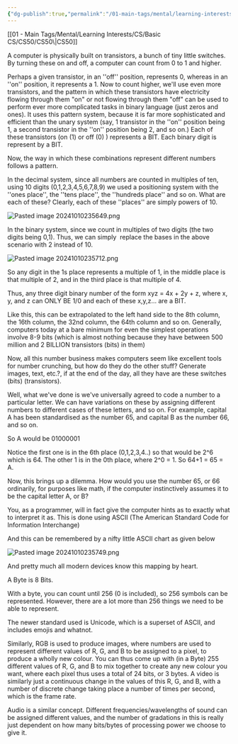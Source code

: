 ```yaml
---
{"dg-publish":true,"permalink":"/01-main-tags/mental/learning-interests/cs/basic-cs/cs-50/cs-50-notes/"}
---
```


<style> .container {font-family: sans-serif; text-align: center;} .button-wrapper button {z-index: 1;height: 40px; width: 100px; margin: 10px;padding: 5px;} .excalidraw .App-menu_top .buttonList { display: flex;} .excalidraw-wrapper { height: 800px; margin: 50px; position: relative;} :root[dir="ltr"] .excalidraw .layer-ui__wrapper .zen-mode-transition.App-menu_bottom--transition-left {transform: none;} </style><script src="https://cdn.jsdelivr.net/npm/react@17/umd/react.production.min.js"></script><script src="https://cdn.jsdelivr.net/npm/react-dom@17/umd/react-dom.production.min.js"></script><script type="text/javascript" src="https://cdn.jsdelivr.net/npm/@excalidraw/excalidraw@0/dist/excalidraw.production.min.js"></script><div id="CS50_-_Notes_2024-10-12_0049.29.excalidraw.md1"></div><script>(function(){const InitialData={"type":"excalidraw","version":2,"source":"https://github.com/zsviczian/obsidian-excalidraw-plugin/releases/tag/2.5.1","elements":[],"appState":{"gridSize":null,"viewBackgroundColor":"#ffffff"}};InitialData.scrollToContent=true;App=()=>{const e=React.useRef(null),t=React.useRef(null),[n,i]=React.useState({width:void 0,height:void 0});return React.useEffect(()=>{i({width:t.current.getBoundingClientRect().width,height:t.current.getBoundingClientRect().height});const e=()=>{i({width:t.current.getBoundingClientRect().width,height:t.current.getBoundingClientRect().height})};return window.addEventListener("resize",e),()=>window.removeEventListener("resize",e)},[t]),React.createElement(React.Fragment,null,React.createElement("div",{className:"excalidraw-wrapper",ref:t},React.createElement(ExcalidrawLib.Excalidraw,{ref:e,width:n.width,height:n.height,initialData:InitialData,viewModeEnabled:!0,zenModeEnabled:!0,gridModeEnabled:!1})))},excalidrawWrapper=document.getElementById("CS50_-_Notes_2024-10-12_0049.29.excalidraw.md1");ReactDOM.render(React.createElement(App),excalidrawWrapper);})();</script>[[01 - Main Tags/Mental/Learning Interests/CS/Basic CS/CS50/CS50\|CS50]]

A computer is physically built on transistors, a bunch of tiny little switches. By turning these on and off, a computer can count from 0 to 1 and higher.

Perhaps a given transistor, in an ''off'' position, represents 0, whereas in an ''on'' position, it represents a 1.
Now to count higher, we'll use even more transistors, and the pattern in which these transistors have electricity flowing through them "on" or not flowing through them "off" can be used to perform ever more complicated tasks in binary language (just zeros and ones). It uses this pattern system, because it is far more sophisticated and efficient than the unary system (say, 1 transistor in the ''on'' position being 1, a second transistor in the ''on'' position being 2, and so on.) Each of these transistors (on (1) or off (0) ) represents a BIT. Each binary digit is represent by a BIT.

Now, the way in which these combinations represent different numbers follows a pattern.

In the decimal system, since all numbers are counted in multiples of ten, using 10 digits (0,1,2,3,4,5,6,7,8,9) we used a positioning system with the ''ones place'', the ''tens place'', the ''hundreds place'' and so on. What are each of these? Clearly, each of these ''places'' are simply powers of 10.

![Pasted image 20241010235649.png](/img/user/07%20-%20Media/Pasted%20image%2020241010235649.png)

In the binary system, since we count in multiples of two digits (the two digits being 0,1). Thus, we can simply  replace the bases in the above scenario with 2 instead of 10.

![Pasted image 20241010235712.png](/img/user/07%20-%20Media/Pasted%20image%2020241010235712.png)


So any digit in the 1s place represents a multiple of 1, in the middle place is that multiple of 2, and in the third place is that multiple of 4.

Thus, any three digit binary number of the form xyz = 4x + 2y + z, where x, y, and z can ONLY BE 1/0 and each of these x,y,z… are a BIT.

Like this, this can be extrapolated to the left hand side to the 8th column, the 16th column, the 32nd column, the 64th column and so on. Generally, computers today at a bare minimum for even the simplest operations involve 8-9 bits (which is almost nothing because they have between 500 million and 2 BILLION transistors (bits) in them)

Now, all this number business makes computers seem like excellent tools for number crunching, but how do they do the other stuff? Generate images, text, etc.?, if at the end of the day, all they have are these switches (bits) (transistors).

Well, what we've done is we've universally agreed to code a number to a particular letter. We can have variations on these by assigning different numbers to different cases of these letters, and so on. For example, capital A has been standardised as the number 65, and capital B as the number 66, and so on.

So A would be 01000001

Notice the first one is in the 6th place (0,1,2,3,4..) so that would be 2^6 which is 64. The other 1 is in the 0th place, where 2^0 = 1. So 64+1 = 65 = A.

Now, this brings up a dilemma. How would you use the number 65, or 66 ordinarily, for purposes like math, if the computer instinctively assumes it to be the capital letter A, or B?

You, as a programmer, will in fact give the computer hints as to exactly what to interpret it as. This is done using ASCII (The American Standard Code for Information Interchange)

And this can be remembered by a nifty little ASCII chart as given below

![Pasted image 20241010235749.png](/img/user/07%20-%20Media/Pasted%20image%2020241010235749.png)


And pretty much all modern devices know this mapping by heart.

A Byte is 8 Bits.

With a byte, you can count until 256 (0 is included), so 256 symbols can be represented. However, there are a lot more than 256 things we need to be able to represent.

The newer standard used is Unicode, which is a superset of ASCII, and includes emojis and whatnot.

Similarly, RGB is used to produce images, where numbers are used to represent different values of R, G, and B to be assigned to a pixel, to produce a wholly new colour. You can thus come up with (in a Byte) 255 different values of R, G, and B to mix together to create any new colour you want, where each pixel thus uses a total of 24 bits, or 3 bytes. A video is similarly just a continuous change in the values of this R, G, and B, with a number of discrete change taking place a number of times per second, which is the frame rate.

Audio is a similar concept. Different frequencies/wavelengths of sound can be assigned different values, and the number of gradations in this is really just dependent on how many bits/bytes of processing power we choose to give it.